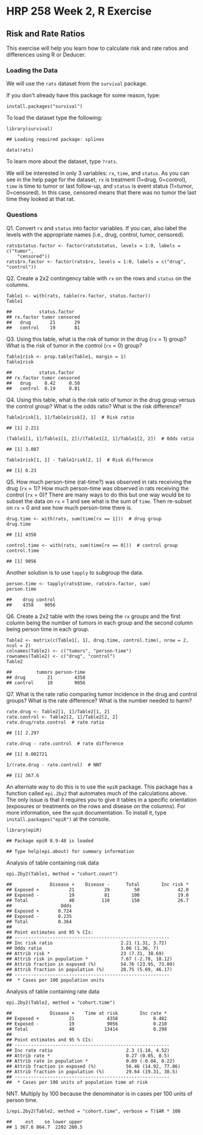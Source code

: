 HRP 258 Week 2, R Exercise
========================================================
Risk and Rate Ratios
----

This exercise will help you learn how to calculate risk and rate ratios and differences using R or Deducer.

### Loading the Data
We will use the `rats` dataset from the `survival` package.  

If you don't already have this package for some reason, type:
~~~
install.packages("survival")
~~~

To load the dataset type the following:


~~~
library(survival)
~~~

~~~
## Loading required package: splines
~~~

~~~
data(rats)
~~~


To learn more about the dataset, type `?rats`.  

We will be interested in only 3 variables: `rx`, `time`, and `status`. As you can see in the help page for the dataset, `rx` is treatment (1=drug, 0=control), `time` is time to tumor or last follow-up, and `status` is event status (1=tumor, 0=censored). In this case, censored means that there was no tumor the last time they looked at that rat.

### Questions
Q1. Convert `rx` and `status` into factor variables. If you can, also label the levels with the appropriate names (i.e., drug, control, tumor, censored).

~~~
rats$status.factor <- factor(rats$status, levels = 1:0, labels = c("tumor", 
    "censored"))
rats$rx.factor <- factor(rats$rx, levels = 1:0, labels = c("drug", "control"))
~~~


Q2. Create a 2x2 contingency table with `rx` on the rows and `status` on the columns.


~~~
Table1 <- with(rats, table(rx.factor, status.factor))
Table1
~~~

~~~
##          status.factor
## rx.factor tumor censored
##   drug       21       29
##   control    19       81
~~~


Q3. Using this table, what is the risk of tumor in the drug (`rx` = 1) group? What is the risk of tumor in the control (`rx` = 0) group?


~~~
Table1risk <- prop.table(Table1, margin = 1)
Table1risk
~~~

~~~
##          status.factor
## rx.factor tumor censored
##   drug     0.42     0.58
##   control  0.19     0.81
~~~


Q4. Using this table, what is the risk ratio of tumor in the drug group versus the control group? What is the odds ratio? What is the risk difference? 

~~~
Table1risk[1, 1]/Table1risk[2, 1]  # Risk ratio
~~~

~~~
## [1] 2.211
~~~

~~~
(Table1[1, 1]/Table1[1, 2])/(Table1[2, 1]/Table1[2, 2])  # Odds ratio
~~~

~~~
## [1] 3.087
~~~

~~~
Table1risk[1, 1] - Table1risk[2, 1]  # Risk difference
~~~

~~~
## [1] 0.23
~~~


Q5. How much person-time (rat-time?) was observed in rats receiving the drug (`rx` = 1)? How much person-time was observed in rats receiving the control (`rx` = 0)? There are many ways to do this but one way would be to subset the data on `rx` = 1 and see what is the sum of `time`. Then re-subset on `rx` = 0 and see how much person-time there is.


~~~
drug.time <- with(rats, sum(time[rx == 1]))  # drug group
drug.time
~~~

~~~
## [1] 4358
~~~

~~~
control.time <- with(rats, sum(time[rx == 0]))  # control group
control.time
~~~

~~~
## [1] 9056
~~~


Another solution is to use `tapply` to subgroup the data.


~~~
person.time <- tapply(rats$time, rats$rx.factor, sum)
person.time
~~~

~~~
##    drug control 
##    4358    9056
~~~



Q6. Create a 2x2 table with the rows being the `rx` groups and the first column being the number of tumors in each group and the second column being person time in each group.

~~~
Table2 <- matrix(c(Table1[, 1], drug.time, control.time), nrow = 2, ncol = 2)
colnames(Table2) <- c("tumors", "person-time")
rownames(Table2) <- c("drug", "control")
Table2
~~~

~~~
##         tumors person-time
## drug        21        4358
## control     19        9056
~~~



Q7. What is the rate ratio comparing tumor incidence in the drug and control groups? What is the rate difference? What is the number needed to harm?

~~~
rate.drug <- Table2[1, 1]/Table2[1, 2]
rate.control <- Table2[2, 1]/Table2[2, 2]
rate.drug/rate.control  # rate ratio
~~~

~~~
## [1] 2.297
~~~

~~~
rate.drug - rate.control  # rate difference
~~~

~~~
## [1] 0.002721
~~~

~~~
1/(rate.drug - rate.control)  # NNT
~~~

~~~
## [1] 367.6
~~~


An alternate way to do this is to use the `epiR` package. This package has a function called `epi.2by2` that automates much of the calculations above. The only issue is that it requires you to give it tables in a specific orientation (exposures or treatments on the rows and disease on the columns). For more information, see the `epiR` documentation. To install it, type `install.packages("epiR")` at the console.


~~~
library(epiR)
~~~

~~~
## Package epiR 0.9-48 is loaded
~~~

~~~
## Type help(epi.about) for summary information
~~~

Analysis of table containing risk data
~~~
epi.2by2(Table1, method = "cohort.count")
~~~

~~~
##              Disease +    Disease -      Total        Inc risk *
## Exposed +           21           29         50              42.0
## Exposed -           19           81        100              19.0
## Total               40          110        150              26.7
##                  Odds
## Exposed +       0.724
## Exposed -       0.235
## Total           0.364
## 
## Point estimates and 95 % CIs:
## ---------------------------------------------------------
## Inc risk ratio                         2.21 (1.31, 3.72)
## Odds ratio                             3.06 (1.36, 7)
## Attrib risk *                          23 (7.31, 38.69)
## Attrib risk in population *            7.67 (-2.78, 18.12)
## Attrib fraction in exposed (%)         54.76 (23.95, 73.09)
## Attrib fraction in population (%)      28.75 (5.69, 46.17)
## ---------------------------------------------------------
##  * Cases per 100 population units
~~~

Analysis of table containing rate data
~~~
epi.2by2(Table2, method = "cohort.time")
~~~

~~~
##              Disease +    Time at risk        Inc rate *
## Exposed +           21            4358             0.482
## Exposed -           19            9056             0.210
## Total               40           13414             0.298
## 
## Point estimates and 95 % CIs:
## ---------------------------------------------------------
## Inc rate ratio                           2.3 (1.18, 4.52)
## Attrib rate *                            0.27 (0.05, 0.5)
## Attrib rate in population *              0.09 (-0.04, 0.22)
## Attrib fraction in exposed (%)           56.46 (14.92, 77.86)
## Attrib fraction in population (%)        29.64 (19.31, 38.5)
## ---------------------------------------------------------
##  * Cases per 100 units of population time at risk
~~~

NNT. Multiply by 100 because the denominator is in cases per 100 units of person time.  
~~~
1/epi.2by2(Table2, method = "cohort.time", verbose = T)$AR * 100
~~~

~~~
##     est    se lower upper
## 1 367.6 864.7  2202 200.5
~~~

